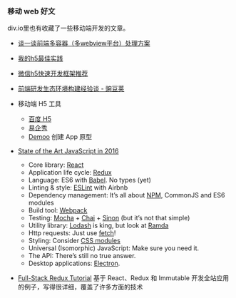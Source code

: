 
### 移动 web 好文
div.io里也有收藏了一些移动端开发的文章。
- [谈一谈前端多容器（多webview平台）处理方案](http://www.cnblogs.com/yexiaochai/p/5204847.html?hmsr=toutiao.io&utm_medium=toutiao.io&utm_source=toutiao.io)
- [我的h5最佳实践](http://mp.weixin.qq.com/s?__biz=MzAxMTU0NTc4Nw==&mid=222892082&idx=1&sn=ba1cdb42b43fbec08e4328c5080774e5&scene=25#wechat_redirect)
- [微信h5快速开发框架推荐](https://mp.weixin.qq.com/s?__biz=MzAxMTU0NTc4Nw==&mid=411526365&idx=1&sn=fe1c1857a27f8c1f17b07b0d167acf43&scene=0&key=710a5d99946419d978389fc96e2d7d0849708da152891ee2626886b854aa284d88d5d2660eaa6ab374397aab1021580a&ascene=0&uin=NzQzNjE4MTIw&devicetype=iMac+MacBookPro11%2C3+OSX+OSX+10.11.3+build(15D21)&version=11020201&pass_ticket=u%2BT0YefuOIF4FRNDJ4b8r2a4zYrxLKopwYkziqQwn69NWwoteJ9GmEqVmlcZVStJ)

- [前端研发生态环境构建经验谈 - 豌豆荚](http://www.csdn.net/article/2014-03-19/2818831)

- 移动端 H5 工具
  - [百度 H5](http://h5.baidu.com/)
  - [易企秀](http://eqxiu.com/home)
  - [Demoo](http://www.isux.us/demoo) 创建 App 原型


- [State of the Art JavaScript in 2016](https://medium.com/javascript-and-opinions/state-of-the-art-javascript-in-2016-ab67fc68eb0b#.kziozbogi)
  * Core library: [React]()
  * Application life cycle: [Redux]()
  * Language: ES6 with [Babel](). No types (yet)
  * Linting & style: [ESLint]() with Airbnb
  * Dependency management: It’s all about [NPM](), CommonJS and ES6 modules
  * Build tool: [Webpack]()
  * Testing: [Mocha]() + [Chai]() + [Sinon]() (but it’s not that simple)
  * Utility library: [Lodash]() is king, but look at [Ramda]()
  * Http requests: Just use [fetch](https://fetch.spec.whatwg.org/)!
  * Styling: Consider [CSS modules](http://glenmaddern.com/articles/css-modules)
  * Universal (Isomorphic) JavaScript: Make sure you need it.
  * The API: There’s still no true answer.
  * Desktop applications: [Electron](https://github.com/atom/electron).

- [Full-Stack Redux Tutorial](http://teropa.info/blog/2015/09/10/full-stack-redux-tutorial.html)
基于 React、Redux 和 Immutable 开发全站应用的例子，写得很详细，覆盖了许多方面的技术
